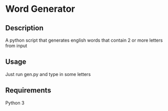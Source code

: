 # Word Generator

## Description
A python script that generates english words that contain 2 or more letters from input

## Usage
Just run gen.py and type in some letters

## Requirements
Python 3